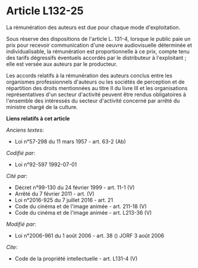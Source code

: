 # Article L132-25

La rémunération des auteurs est due pour chaque mode d'exploitation. 

Sous réserve des dispositions de l'article L. 131-4, lorsque le public paie un prix pour recevoir communication d'une oeuvre
audiovisuelle déterminée et individualisable, la rémunération est proportionnelle à ce prix, compte tenu des tarifs
dégressifs éventuels accordés par le distributeur à l'exploitant ; elle est versée aux auteurs par le producteur. 

Les accords relatifs à la rémunération des auteurs conclus entre les organismes professionnels d'auteurs ou les sociétés de
perception et de répartition des droits mentionnées au titre II du livre III et les organisations représentatives d'un
secteur d'activité peuvent être rendus obligatoires à l'ensemble des intéressés du secteur d'activité concerné par arrêté du
ministre chargé de la culture.

**Liens relatifs à cet article**

_Anciens textes_:

  - Loi n°57-298 du 11 mars 1957 - art. 63-2 (Ab)

_Codifié par_:

  - Loi n°92-597 1992-07-01

_Cité par_:

  - Décret n°99-130 du 24 février 1999 - art. 11-1 (V)
  - Arrêté du 7 février 2011 - art. (V)
  - Loi n°2016-925 du 7 juillet 2016 - art. 21
  - Code du cinéma et de l'image animée - art. 211-18 (V)
  - Code du cinéma et de l'image animée - art. L213-36 (V)

_Modifié par_:

  - Loi n°2006-961 du 1 août 2006 - art. 38 () JORF 3 août 2006

_Cite_:

  - Code de la propriété intellectuelle - art. L131-4 (V)
